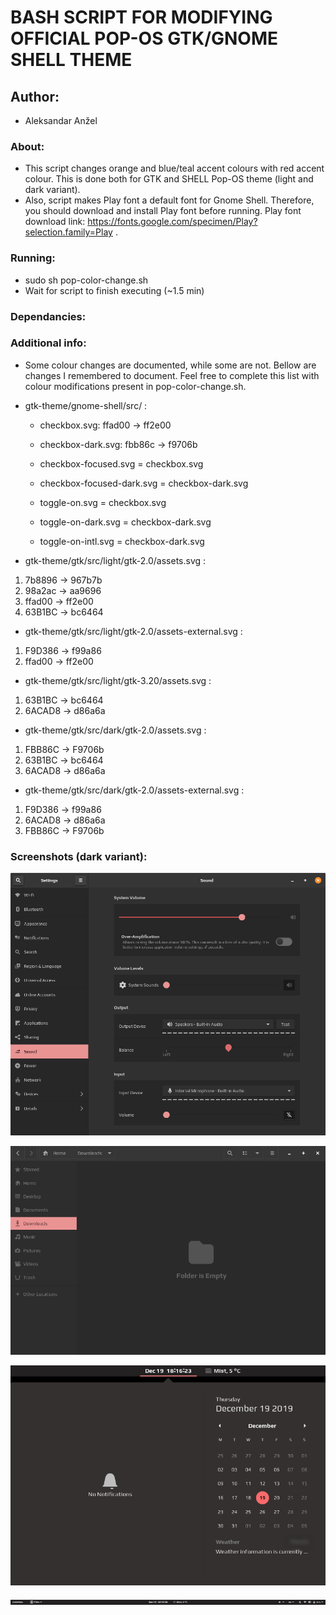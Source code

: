 # BASH SCRIPT FOR MODIFYING OFFICIAL POP-OS GTK/GNOME SHELL THEME

## Author:
* Aleksandar Anžel

### About:
* This script changes orange and blue/teal accent colours with red accent colour. This is done both for GTK and SHELL Pop-OS theme (light and dark variant).
* Also, script makes Play font a default font for Gnome Shell. Therefore, you should download and install Play font before running. Play font download link: https://fonts.google.com/specimen/Play?selection.family=Play .

### Running:
* sudo sh pop-color-change.sh
* Wait for script to finish executing (~1.5 min)

### Dependancies:

### Additional info:
* Some colour changes are documented, while some are not. Bellow are changes I remembered to document. Feel free to complete this list with colour modifications present in pop-color-change.sh.


* gtk-theme/gnome-shell/src/ :

	* checkbox.svg: ffad00 -> ff2e00

	* checkbox-dark.svg: fbb86c -> f9706b

	* checkbox-focused.svg = checkbox.svg

	* checkbox-focused-dark.svg = checkbox-dark.svg

	* toggle-on.svg = checkbox.svg

	* toggle-on-dark.svg = checkbox-dark.svg

	* toggle-on-intl.svg = checkbox-dark.svg


* gtk-theme/gtk/src/light/gtk-2.0/assets.svg :

1. 7b8896 -> 967b7b
2. 98a2ac -> aa9696
3. ffad00 -> ff2e00
4. 63B1BC -> bc6464

* gtk-theme/gtk/src/light/gtk-2.0/assets-external.svg :

1. F9D386 -> f99a86
2. ffad00 -> ff2e00

* gtk-theme/gtk/src/light/gtk-3.20/assets.svg :

1. 63B1BC -> bc6464
2. 6ACAD8 -> d86a6a

* gtk-theme/gtk/src/dark/gtk-2.0/assets.svg :

1. FBB86C -> F9706b
2. 63B1BC -> bc6464
3. 6ACAD8 -> d86a6a

* gtk-theme/gtk/src/dark/gtk-2.0/assets-external.svg :

1. F9D386 -> f99a86
2. 6ACAD8 -> d86a6a
3. FBB86C -> F9706b


### Screenshots (dark variant):

![Control Center](Screenshots/Control_center.png)

![File Manager](Screenshots/File_manager.png)

![Calendar](Screenshots/Calendar.png)

![Top Panel](Screenshots/Top_panel.png)

